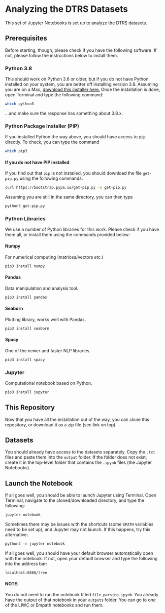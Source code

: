# Analyzing the DTRS Datasets

This set of Jupyter Notebooks is set up to analyze the DTRS datasets.

## Prerequisites
Before starting, though, please check if you have the following
software.
If not, please follow the instructions below to install them.

### Python 3.8
This should work on Python 3.6 or older, but if you do not have Python
installed on your system, you are better off installing version 3.8.
Assuming you are on a Mac, [download this installer here.](https://www.python.org/ftp/python/3.8.6/python-3.8.6-macosx10.9.pkg)
Once the installation is done, open Terminal and type the following
command:

```bash
which python3
```
...and make sure the response has something about 3.8.x.

### Python Package Installer (PIP)

If you installed Python the way above, you should have access to `pip`
directly.
To check, you can type the command

```bash
which pip3
```

#### If you do not have PIP installed
If you find out that `pip` is not installed, you should download the
file `get-pip.py` using the following commands:

```bash
curl https://bootstrap.pypa.io/get-pip.py -o get-pip.py
```

Assuming you are still in the same directory, you can then type

```bash
python3 get-pip.py
```
### Python Libraries

We use a number of Python libraries for this work.
Please check if you have them all, or install them using the commands
provided below:

#### Numpy
For numerical computing (matrices/vectors etc.)
```bash
pip3 install numpy
```

#### Pandas
Data manipulation and analysis tool.
```bash
pip3 install pandas
```

#### Seaborn
Plotting library, works well with Pandas.
```bash
pip3 install seaborn
```

#### Spacy
One of the newer and faster NLP libraries.

```bash
pip3 install spacy
```
### Jupyter
Computational notebook based on Python.
```bash
pip3 install jupyter
```

## This Repository
Now that you have all the installation out of the way, you can clone
this repository, or download it as a zip file (see link on top).

## Datasets
You should already have access to the datasets separately.
Copy the `.txt` files and paste them into the `output` folder.
If the folder does not exist, create it in the top-level folder that
contains the `.ipynb` files (the Jupyter Notebooks).

## Launch the Notebook

If all goes well, you should be able to launch Jupyter using Terminal.
Open Terminal, navigate to the cloned/downloaded directory, and type the
following:

```bash
jupyter notebook
```
Sometimes there may be issues with the shortcuts (some `$PATH` variables
need to be set up), and Jupyter may not launch. If this happens, try
this alternative:

```bash
python3 -m jupyter notebook
```

If all goes well, you should have your default browser automatically
open with the notebook.
If not, open your default browser and type the following into the
address bar:

`localhost:8888/tree`

#### NOTE:
You do not need to run the notebook titled `file_parsing.ipynb`. You
already have the output of that notebook in your `outputs` folder.
You can go to one of the LIWC or Empath notebooks and run them.
